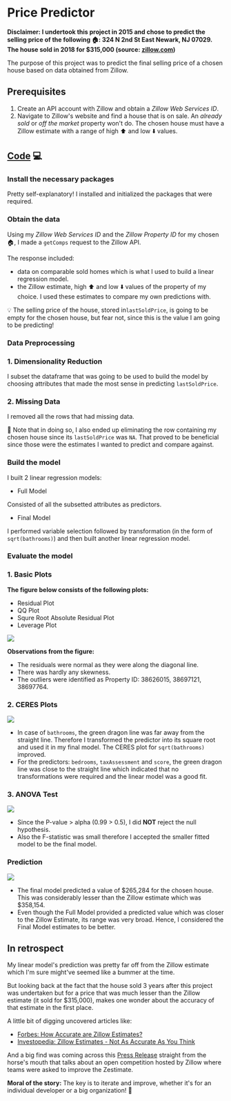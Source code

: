# Price Predictor

**Disclaimer: 
I undertook this project in 2015 and chose to predict the selling price of the following :house::
324 N 2nd St East Newark, NJ 07029. The house sold in 2018 for $315,000 (source: [zillow.com](https://www.zillow.com/homes/324-N-2nd-St,-East-Newark,-NJ-07029_rb/38879042_zpid/))**

The purpose of this project was to predict the final selling price of a chosen house based on data obtained from Zillow. 

## Prerequisites

1. Create an API account with Zillow and obtain a _Zillow Web Services ID_.
2. Navigate to Zillow's website and find a house that is on sale. An _already sold_ or _off the market_ property won't do. The chosen house must have a Zillow estimate with a range of high :arrow_up: and low :arrow_down: values. 

## [Code](/Zillow_Code.R) :computer:

### Install the necessary packages
Pretty self-explanatory! I installed and initialized the packages that were required.

### Obtain the data
Using my _Zillow Web Services ID_ and the _Zillow Property ID_ for my chosen :house:, I made a `getComps` request to the Zillow API. 

The response included:
- data on comparable sold homes which is what I used to build a linear regression model. 
- the Zillow estimate, high :arrow_up: and low :arrow_down: values of the property of my choice. I used these estimates to compare my own predictions with. 

:bulb: The selling price of the house, stored in`lastSoldPrice`,  is going to be empty for the chosen house, but fear not, since this is the value I am going to be predicting!

### Data Preprocessing
### 1. Dimensionality Reduction

I subset the dataframe that was going to be used to build the model by choosing attributes that made the most sense in predicting `lastSoldPrice`. 

### 2. Missing Data

I removed all the rows that had missing data. 

:bell: Note that in doing so, I also ended up eliminating the row containing my chosen house since its `lastSoldPrice` was `NA`. That proved to be beneficial since those were the estimates I wanted to predict and compare against. 

### Build the model
I built 2 linear regression models:

- Full Model

Consisted of all the subsetted attributes as predictors. 

- Final Model

I performed variable selection followed by transformation (in the form of `sqrt(bathrooms)`) and then built another linear regression model. 

### Evaluate the model

### 1. Basic Plots

**The figure below consists of the following plots:**
- Residual Plot
- QQ Plot
- Squre Root Absolute Residual Plot
- Leverage Plot

![](https://i.imgur.com/J2ZO5Kh.png)

**Observations from the figure:**

- The residuals were normal as they were along the diagonal line. 
- There was hardly any skewness. 
- The outliers were identified as Property ID: 38626015, 38697121, 38697764. 

### 2. CERES Plots

![](https://i.imgur.com/0E9LDKK.png)

- In case of `bathrooms`, the green dragon line was far away from the straight line. Therefore I transformed the predictor into its square root and used it in my final model. The CERES plot for `sqrt(bathrooms)` improved. 
- For the predictors: `bedrooms`, `taxAssessment` and `score`, the green dragon line was close to the straight line which indicated that no transformations were required and the linear model was a good fit. 

### 3. ANOVA Test

![](https://i.imgur.com/seuF7Ol.png)

- Since the P-value > alpha (0.99 > 0.5), I did **NOT** reject the null hypothesis. 
- Also the F-statistic was small therefore I accepted the smaller fitted model to be the final model. 

### Prediction

![](https://i.imgur.com/PKfEOiE.png)

- The final model predicted a value of $265,284 for the chosen house. This was considerably lesser than the Zillow estimate which was $358,154. 
- Even though the Full Model provided a predicted value which was closer to the Zillow Estimate, its range was very broad. Hence, I considered the Final Model estimates to be better. 

## In retrospect

My linear model's prediction was pretty far off from the Zillow estimate which I'm sure might've seemed like a bummer at the time.

But looking back at the fact that the house sold 3 years after this project was undertaken but for a price that was much lesser than the Zillow estimate (it sold for $315,000), makes one wonder about the accuracy of that estimate in the first place.

A little bit of digging uncovered articles like:

- [Forbes: How Accurate are Zillow Estimates?](https://www.forbes.com/sites/johnwake/2018/06/27/how-accurate-are-online-home-value-estimates/#86209856013a)
- [Investopedia: Zillow Estimates - Not As Accurate As You Think](https://www.investopedia.com/articles/personal-finance/111115/zillow-estimates-not-accurate-you-think.asp)

And a big find was coming across this [Press Release](http://zillow.mediaroom.com/2019-01-30-Zillow-Awards-1-Million-to-Team-that-Built-a-Better-Zestimate) straight from the horse's mouth that talks about an open competition hosted by Zillow where teams were asked to improve the Zestimate. 

**Moral of the story:** The key is to iterate and improve, whether it's for an individual developer or a big organization! :tada: 
